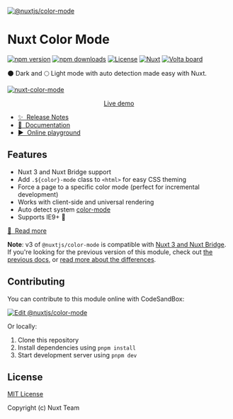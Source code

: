 [![@nuxtjs/color-mode](https://color-mode.nuxtjs.org/cover.jpg)](https://color-mode.nuxtjs.org)

# Nuxt Color Mode

[![npm version][npm-version-src]][npm-version-href]
[![npm downloads][npm-downloads-src]][npm-downloads-href]
[![License][license-src]][license-href]
[![Nuxt][nuxt-src]][nuxt-href]
<a href="https://volta.net/nuxt-modules/color-mode?utm_source=nuxt_color_mode_readme"><img src="https://user-images.githubusercontent.com/904724/209143798-32345f6c-3cf8-4e06-9659-f4ace4a6acde.svg" alt="Volta board"></a>

🌑 Dark and 🌕 Light mode with auto detection made easy with Nuxt.

[![nuxt-color-mode](https://user-images.githubusercontent.com/904724/79349768-f09cf080-7f36-11ea-93bb-20fae8c94811.gif)](https://color-mode.nuxtjs.app/)

<p align="center">
  <a href="https://color-mode.nuxtjs.app">Live demo</a>
</p>

- [✨ &nbsp;Release Notes](https://github.com/nuxt-modules/color-mode/releases)
- [📖 &nbsp;Documentation](https://color-mode.nuxtjs.org)
- [▶️ &nbsp;Online playground](https://stackblitz.com/edit/nuxt-color-mode)

## Features

- Nuxt 3 and Nuxt Bridge support
- Add `.${color}-mode` class to `<html>` for easy CSS theming
- Force a page to a specific color mode (perfect for incremental development)
- Works with client-side and universal rendering
- Auto detect system [color-mode](https://drafts.csswg.org/mediaqueries-5/#descdef-media-prefers-color-mode)
- Supports IE9+ 👴

[📖 &nbsp;Read more](https://color-mode.nuxtjs.org)

**Note**: v3 of `@nuxtjs/color-mode` is compatible with [Nuxt 3 and Nuxt Bridge](https://nuxt.com). If you're looking for the previous version of this module, check out [the previous docs](https://v2.color-mode.nuxtjs.org/), or [read more about the differences](https://color-mode.nuxtjs.org/#migrating-to-v3).

## Contributing

You can contribute to this module online with CodeSandBox:

[![Edit @nuxtjs/color-mode](https://codesandbox.io/static/img/play-codesandbox.svg)](https://codesandbox.io/s/github/nuxt-modules/color-mode/tree/main/?fontsize=14&hidenavigation=1&theme=dark)

Or locally:

1. Clone this repository
2. Install dependencies using `pnpm install`
3. Start development server using `pnpm dev`

## License

[MIT License](./LICENSE)

Copyright (c) Nuxt Team

<!-- Badges -->
[npm-version-src]: https://img.shields.io/npm/v/@nuxtjs/color-mode/latest.svg?style=flat&colorA=18181B&colorB=28CF8D
[npm-version-href]: https://npmjs.com/package/@nuxtjs/color-mode

[npm-downloads-src]: https://img.shields.io/npm/dm/@nuxtjs/color-mode.svg?style=flat&colorA=18181B&colorB=28CF8D
[npm-downloads-href]: https://npmjs.com/package/@nuxtjs/color-mode

[codecov-src]: https://img.shields.io/codecov/c/github/nuxt-modules/color-mode.svg?style=flat&colorA=18181B&colorB=28CF8D
[codecov-href]: https://codecov.io/gh/nuxt-modules/color-mode

[license-src]: https://img.shields.io/npm/l/@nuxtjs/color-mode.svg?style=flat&colorA=18181B&colorB=28CF8D
[license-href]: https://npmjs.com/package/@nuxtjs/color-mode
[nuxt-src]: https://img.shields.io/badge/Nuxt-18181B?logo=nuxt.js
[nuxt-href]: https://nuxt.com
